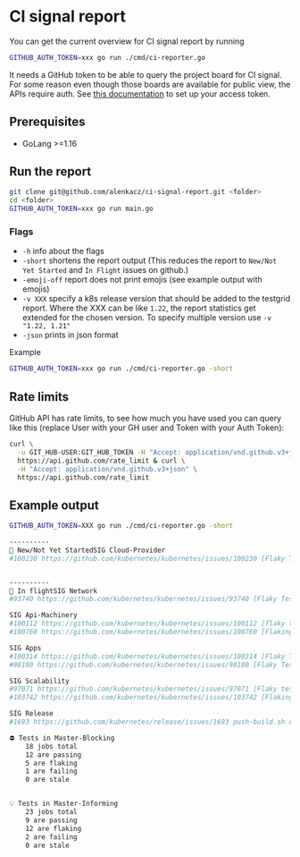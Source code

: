# CI signal report

You can get the current overview for CI signal report by running

```bash
GITHUB_AUTH_TOKEN=xxx go run ./cmd/ci-reporter.go
```

It needs a GitHub token to be able to query the project board for CI signal. For some reason even though those boards are available for public view, the APIs require auth. See [this documentation](https://help.github.com/en/articles/creating-a-personal-access-token-for-the-command-line) to set up your access token.

## Prerequisites

- GoLang >=1.16

## Run the report

```bash
git clone git@github.com/alenkacz/ci-signal-report.git <folder>
cd <folder>
GITHUB_AUTH_TOKEN=xxx go run main.go
```

### Flags

- `-h` info about the flags
- `-short` shortens the report output (This reduces the report to `New/Not Yet Started` and `In Flight` issues on github.)
- `-emoji-off` report does not print emojis (see example output with emojis)
- `-v XXX` specify a k8s release version that should be added to the testgrid report. Where the XXX can be like `1.22`, the report statistics get extended for the chosen version. To specify multiple version use `-v "1.22, 1.21"`
- `-json` prints in json format

Example

```bash
GITHUB_AUTH_TOKEN=xxx go run ./cmd/ci-reporter.go -short
```

## Rate limits

GitHub API has rate limits, to see how much you have used you can query like this (replace User with your GH user and Token with your Auth Token):

```bash
curl \
  -u GIT_HUB-USER:GIT_HUB_TOKEN -H "Accept: application/vnd.github.v3+json" \
  https://api.github.com/rate_limit & curl \
  -H "Accept: application/vnd.github.v3+json" \
  https://api.github.com/rate_limit
```

## Example output

```bash
GITHUB_AUTH_TOKEN=XXX go run ./cmd/ci-reporter.go -short

----------
🤔 New/Not Yet StartedSIG Cloud-Provider
#100230 https://github.com/kubernetes/kubernetes/issues/100230 [Flaky Test] [sig-cloud-provider-gcp] Nodes [Disruptive] Resize [Slow] should be able to delete nodes


----------
🛫 In flightSIG Network
#93740 https://github.com/kubernetes/kubernetes/issues/93740 [Flaky Test][sig-network] Loadbalancing: L7 GCE [Slow] [Feature:Ingress] should conform to Ingress spec

SIG Api-Machinery
#100112 https://github.com/kubernetes/kubernetes/issues/100112 [flaky test] k8s.io/kubernetes/pkg/registry/core/endpoint/storage.TestWatch
#100760 https://github.com/kubernetes/kubernetes/issues/100760 [Flaking-test] Kubernetes e2e suite.[sig-api-machinery] AdmissionWebhook [Privileged:ClusterAdmin] listing validating webhooks should work [Conformance]

SIG Apps
#100314 https://github.com/kubernetes/kubernetes/issues/100314 [Flaky Test] Kubernetes e2e suite: [sig-apps] Deployment iterative rollouts should eventually progress
#98180 https://github.com/kubernetes/kubernetes/issues/98180 [Flaky Test] [sig-apps] Deployment should run the lifecycle of a Deployment

SIG Scalability
#97071 https://github.com/kubernetes/kubernetes/issues/97071 [Flaky test] [sig-storage] In-tree Volumes [Driver: gcepd] [Testpattern: Pre-provisioned PV (xfs)][Slow] volumes should store data
#103742 https://github.com/kubernetes/kubernetes/issues/103742 [Flaking Test] [sig-scalability] restarting konnectivity-agent (ci-kubernetes-e2e-gci-gce-scalability)

SIG Release
#1693 https://github.com/kubernetes/release/issues/1693 push-build.sh container image pushes should precede staging GCS artifacts and writing version markers

⛔ Tests in Master-Blocking
	18 jobs total
	12 are passing
	5 are flaking
	1 are failing
	0 are stale


💡 Tests in Master-Informing
	23 jobs total
	9 are passing
	12 are flaking
	2 are failing
	0 are stale

```
